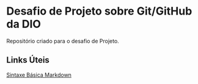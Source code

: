 # Desafio de Projeto sobre Git/GitHub da DIO
Repositório criado para o desafio de Projeto.

## Links Úteis
[Sintaxe Básica Markdown](https://www.markdownguide.org/cheat-sheet/#basic-syntax)
